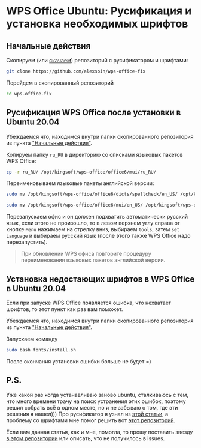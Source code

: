 # WPS Office Ubuntu: Русификация и установка необходимых шрифтов

## Начальные действия

Скопируем (или [скачаем](https://github.com/alexsoin/wps-office-fix)) репозиторий с русификатором и шрифтами:

```bash
git clone https://github.com/alexsoin/wps-office-fix
```

Перейдем в скопированный репозиторий

```bash
cd wps-office-fix
```

## Русификация WPS Office после установки в Ubuntu 20.04

Убеждаемся что, находимся внутри папки скопированного репозитория из пункта ["Начальные действия"](#%D0%BD%D0%B0%D1%87%D0%B0%D0%BB%D1%8C%D0%BD%D1%8B%D0%B5-%D0%B4%D0%B5%D0%B9%D1%81%D1%82%D0%B2%D0%B8%D1%8F).

Копируем папку `ru_RU` в директорию со списками языковых пакетов WPS Office:

```bash
cp -r ru_RU/ /opt/kingsoft/wps-office/office6/mui/ru_RU/
```

Переименовываем языковые пакеты английской версии:

```bash
sudo mv /opt/kingsoft/wps-office/office6/dicts/spellcheck/en_US/ /opt/kingsoft/wps-office/office6/dicts/spellcheck/en_US-old/
```
```bash
sudo mv /opt/kingsoft/wps-office/office6/mui/en_US/ /opt/kingsoft/wps-office/office6/mui/en_US-old/
```

Перезапускаем офис и он должен подхватить автоматически русский язык, если этого не произошло, то в левом верхнем углу справа от кнопке `Menu` нажимаем на стрелку вниз, выбираем `tools`, затем `set Language` и выбираем русский язык (после этого также WPS Office надо перезапустить).

> При обновлении WPS офиса повторите процедуру переименования языковых пакетов английской версии.

## Установка недостающих шрифтов в WPS Office в Ubuntu 20.04

Если при запуске WPS Office появляется ошибка, что нехватает шрифтов, то этот пункт как раз вам поможет.

Убеждаемся что, находимся внутри папки скопированного репозитория из пункта ["Начальные действия"](#%D0%BD%D0%B0%D1%87%D0%B0%D0%BB%D1%8C%D0%BD%D1%8B%D0%B5-%D0%B4%D0%B5%D0%B9%D1%81%D1%82%D0%B2%D0%B8%D1%8F).

Запускаем команду

```bash
sudo bash fonts/install.sh
```

После окончания установки ошибки больше не будет =)


## P.S.

Уже какой раз когда устанавливаю заново ubuntu, сталкиваюсь с тем, что много времени трачу на поиск устранения этих ошибок, поэтому решил собрать всё в одном месте, но и не забываю о том, где эти решения я нашел))) Про русификатор я узнал из [этой статьи](https://www.nibbl.ru/linux/linuxday3-besplatnyj-analog-office-na-linux-i-windows.html#ustanovka-rusifikatora-v-wps-office), а проблему со шрифтами мне помог решить вот [этот репозиторий](https://github.com/IamDH4/ttf-wps-fonts).

Если вам данная статья, как и мне, помогла, то прошу поставить звезду [в этом репозитории](https://github.com/alexsoin/wps-office-fix) или описать, что не получилось в issues.

